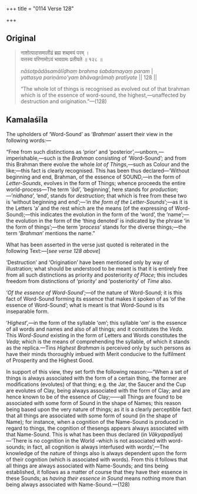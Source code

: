 +++
title = "0114 Verse 128"

+++
## Original 
>
> नाशोत्पादासमालीढं ब्रह्म शब्दमयं परम् ।  
> यत्तस्य परिणामोऽयं भावग्रामः प्रतीयते ॥ १२८ ॥ 
>
> *nāśotpādāsamālīḍhaṃ brahma śabdamayaṃ param* \|  
> *yattasya pariṇāmo'yaṃ bhāvagrāmaḥ pratīyate* \|\| 128 \|\| 
>
> “The whole lot of things is recognised as evolved out of that brahman which is of the essence of word-sound, the highest,—unaffected by destruction and origination.”—(128)



## Kamalaśīla

The upholders of ‘Word-Sound’ as ‘*Brahman*’ assert their view in the following words:—

“Free from such distinctions as ‘prior’ and ‘posterior’,—unborn,—imperishable,—such is the *Brahman* consisting of ‘Word-Sound’; and from this Brahman there evolve the whole *lot of Things*,—such as Colour and the like;—this fact is clearly recognised. This has been thus declared—‘Without beginning and end, Brahman, of the essence of SOUND,—in the form of *Letter-Sounds*, evolves in the form of Things; whence proceeds the entire world-process—The term ‘*ādi*’, ‘beginning’, here stands for *production*;—‘*nidhana*’, ‘end’, stands for *destruction*; that which is free from these two is ‘without beginning and end’;—‘*in the form of the Letter-Sounds*’;—as it is the Letters ‘a’ and the rest which are the means (of the expressing of Word-Sound);—this indicates the evolution in the form of the ‘word’, the ‘name’;—the evolution in the form of the ‘thing denoted’ is indicated by the phrase ‘in the form of things’;—the term ‘*process*’ stands for the diverse things;—the term ‘*Brahman*’ mentions the name.”

What has been asserted in the verse just quoted is reiterated in the following Text:—[*see verse 128 above*]

‘Destruction’ and ‘Origination’ have been mentioned only by way of illustration; what should be understood to be meant is that it is entirely free from all such distinctions as priority and posteriority *of Place*; this includes freedom from distinctions of ‘priority’ and ‘posteriority’ of *Time* also.

‘*Of the essence of Word-Sound*’;—of the nature of Word-Sound; it is this fact of Word-Sound forming its essence that makes it spoken of as ‘of the essence of Word-Sound’; what is meant is that Word-Sound is its inseparable form.

‘*Highest*’,—in the form of the syllable ‘*om*’; this syllable ‘*om*’ is the essence of all words and names and also of all things; and it constitutes the *Veda*. This *Word-Sound* existing in the form of Letters and Words constitutes the *Veda*; which is the means of comprehending the syllable, of which it stands as the replica.—Tins *Highest Brahman* is perceived only by such persons as have their minds thoroughly imbued with Merit conducive to the fulfilment of Prosperity and the Highest Good.

In support of this view, they set forth the following reason:—“When a set of things is always associated with the form of a certain thing, the former are modifications (evolutes) of that thing; e.g. the Jar, the Saucer and the Cup are evolutes of Clay, being always associated with the form of Clay; and are hence known to be of the essence of Clay;——all Things are found to be associated with some form of Sound in the shape of Names; this reason being based upon the very nature of things; as it is a clearly perceptible fact that all things are associated with some form of sound (in the shape of Name); for instance, when a cognition of the Name-Sound is produced in regard to things, the cognition of thesengs appears always associated with that Name-Sound. This is what has been thus declared (in *Vākyapadīya*)—‘There is no cognition in the World -which is not associated with word-sounds; in fact, all cognition is always interfused with words’,—The knowledge of the nature of things also is always dependent upon the form of their cognition (which is associated with words). From this it follows that all things are always associated with Name-Sounds; and tins being established, it follows as a matter of course that they have their essence in these Sounds; as *having their essence in Sound* means nothing more than being always associated with Name-Sound.—(128)


